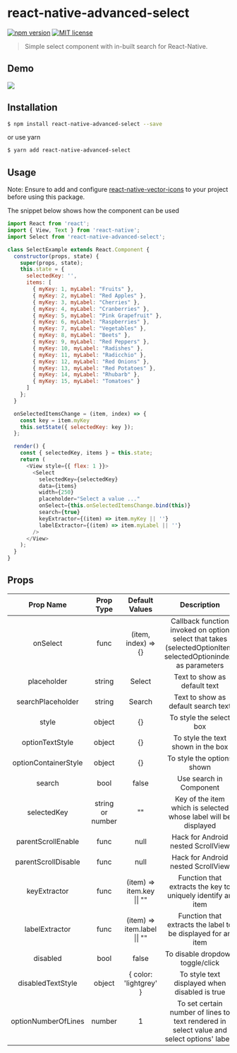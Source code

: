 # react-native-advanced-select

[![npm version](https://badge.fury.io/js/react-native-advanced-select.svg)](https://www.npmjs.com/package/react-native-advanced-select) [![MIT license](https://img.shields.io/badge/License-MIT-blue.svg)](LICENSE)

> Simple select component with in-built search for React-Native.

## Demo

<img src="https://raw.githubusercontent.com/EkanshMahajan/react-native-advanced-select/master/demo/Example-iOS.gif">

## Installation

```bash
$ npm install react-native-advanced-select --save
```

or use yarn

```bash
$ yarn add react-native-advanced-select
```

## Usage

Note: Ensure to add and configure [react-native-vector-icons](https://github.com/oblador/react-native-vector-icons) to your project before using this package.

The snippet below shows how the component can be used

```javascript
import React from 'react';
import { View, Text } from 'react-native';
import Select from 'react-native-advanced-select';

class SelectExample extends React.Component {
  constructor(props, state) {
    super(props, state);
    this.state = {
      selectedKey: '',
      items: [
        { myKey: 1, myLabel: "Fruits" },
        { myKey: 2, myLabel: "Red Apples" },
        { myKey: 3, myLabel: "Cherries" },
        { myKey: 4, myLabel: "Cranberries" },
        { myKey: 5, myLabel: "Pink Grapefruit" },
        { myKey: 6, myLabel: "Raspberries" },
        { myKey: 7, myLabel: "Vegetables" },
        { myKey: 8, myLabel: "Beets" },
        { myKey: 9, myLabel: "Red Peppers" },
        { myKey: 10, myLabel: "Radishes" },
        { myKey: 11, myLabel: "Radicchio" },
        { myKey: 12, myLabel: "Red Onions" },
        { myKey: 13, myLabel: "Red Potatoes" },
        { myKey: 14, myLabel: "Rhubarb" },
        { myKey: 15, myLabel: "Tomatoes" }
      ]
    };
  }

  onSelectedItemsChange = (item, index) => {
    const key = item.myKey
    this.setState({ selectedKey: key });
  };

  render() {
    const { selectedKey, items } = this.state;
    return (
      <View style={{ flex: 1 }}>
        <Select
          selectedKey={selectedKey}
          data={items}
          width={250}
          placeholder="Select a value ..."
          onSelect={this.onSelectedItemsChange.bind(this)}
          search={true}
          keyExtractor={(item) => item.myKey || ''}
          labelExtractor={(item) => item.myLabel || ''}
        />
      </View>
    );
  }
}
```

## Props

|       Prop Name      |     Prop Type    |        Default Values        |                                                  Description                                                  |
|:--------------------:|:----------------:|:----------------------------:|:-------------------------------------------------------------------------------------------------------------:|
|       onSelect       |       func       |      (item, index) => {}     | Callback function invoked on option select that takes (selectedOptionItem, selectedOptionindex) as parameters |
|      placeholder     |      string      |            Select            |                                          Text to show as default text                                         |
|   searchPlaceholder  |      string      |            Search            |                                      Text to show as default search text                                      |
|         style        |      object      |              {}              |                                            To style the select box                                            |
|    optionTextStyle   |      object      |              {}              |                                       To style the text shown in the box                                      |
| optionContainerStyle |      object      |              {}              |                                           To style the options shown                                          |
|        search        |       bool       |             false            |                                            Use search in Component                                            |
|      selectedKey     | string or number |              ""              |                        Key of the item which is selected whose label will be displayed                        |
|  parentScrollEnable  |       func       |             null             |                                       Hack for Android nested ScrollView                                      |
|  parentScrollDisable |       func       |             null             |                                       Hack for Android nested ScrollView                                      |
|     keyExtractor     |       func       |  (item) => item.key \|\| ""  |                          Function that extracts the key to uniquely identify an item                          |
|    labelExtractor    |       func       | (item) => item.label \|\| "" |                          Function that extracts the label to be displayed for an item                         |
|       disabled       |       bool       |             false            |                                        To disable dropdown toggle/click                                       |
|   disabledTextStyle  |      object      |    { color: 'lightgrey' }    |                                 To style text displayed when disabled is true                                 |
|  optionNumberOfLines |      number      |               1              |           To set certain number of lines to text rendered in select value and select options' labels          |
